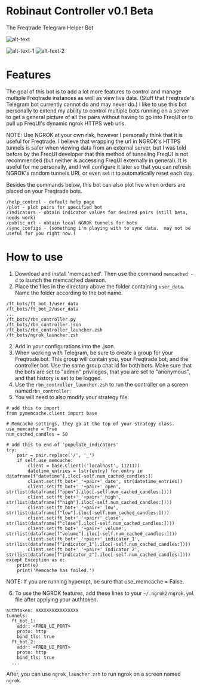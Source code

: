 # Robinaut Controller v0.1 Beta
The Freqtrade Telegram Helper Bot

![alt-text](https://i.imgur.com/s88cypn.png)

![alt-text-1](https://i.imgur.com/iEmtc83.png) ![alt-text-2](https://i.imgur.com/8Rs99NX.png)

# Features
The goal of this bot is to add a lot more features to control and manage multiple Freqtrade instances as well as view live data.  (Stuff that Freqtrade's Telegram bot currently cannot do and may never do.)  I like to use this bot personally to extend my ability to control multiple bots running on a server to get a general picture of all the pairs without having to go into FreqUI or to pull up FreqUI's dynamic ngrok HTTPS web urls.

NOTE: Use NGROK at your own risk, however I personally think that it is useful for Freqtrade.  I believe that wrapping the url in NGROK's HTTPS tunnels is safer when viewing data from an external server, but I was told before by the FreqUI developer that this method of tunneling FreqUI is not recommended (but neither is accessing FreqUI externally in general).  It is useful for me personally, and I will configure it later so that you can refresh NGROK's random tunnels URL or even set it to automatically reset each day. 

Besides the commands below, this bot can also plot live when orders are placed on your Freqtrade bots.
```
/help_control - default help page
/plot - plot pairs for specified bot
/indicators - obtain indicator values for desired pairs (still beta, needs work)
/public_url - obtain local NGROK tunnels for bots
/sync_configs - (something i'm playing with to sync data.  may not be useful for you right now.)
```
# How to use
1.  Download and install 'memcached'.  Then use the command `memcached -d` to launch the memcached daemon.
1.  Place the files in the directory above the folder containing `user_data`.  Name the folder according to the bot name.
```
/ft_bots/ft_bot_1/user_data
/ft_bots/ft_bot_2/user_data
...
/ft_bots/rbn_controller.py
/ft_bots/rbn_controller.json
/ft_bots/rbn_controller_launcher.zsh
/ft_bots/ngrok_launcher.zsh
```
2. Add in your configurations into the .json.
3. When working with Telegram, be sure to create a group for your Freqtrade bot.  This group will contain you, your Freqtrade bot, and the controller bot.  Use the same group chat id for both bots.  Make sure that the bots are set to "admin" privileges, that you are set to "anonymous", and that history is set to be logged.
4.  Use the `rbn_controller_launcher.zsh` to run the controller on a screen named`rbn_controller`.
5.  You will need to also modify your strategy file.
```
# add this to import
from pymemcache.client import base

# Memcache settings, they go at the top of your strategy class.
use_memcache = True
num_cached_candles = 50

# add this to end of 'populate_indicators'
try:
    pair = pair.replace('/', '_')
    if self.use_memcache:
        client = base.Client(('localhost', 11211))
        datetime_entries = [str(entry) for entry in dataframe[f"datetime"].iloc[-self.num_cached_candles:]]
        client.set(ft_bot+'_'+pair+'_date', str(datetime_entries))
        client.set(ft_bot+'_'+pair+'_open', str(list(dataframe[f"open"].iloc[-self.num_cached_candles:])))
        client.set(ft_bot+'_'+pair+'_high', str(list(dataframe[f"high"].iloc[-self.num_cached_candles:])))
        client.set(ft_bot+'_'+pair+'_low',  str(list(dataframe[f"low"].iloc[-self.num_cached_candles:])))
        client.set(ft_bot+'_'+pair+'_close', str(list(dataframe[f"close"].iloc[-self.num_cached_candles:])))
        client.set(ft_bot+'_'+pair+'_volume', str(list(dataframe[f"volume"].iloc[-self.num_cached_candles:])))
        client.set(ft_bot+'_'+pair+'_indicator_1', str(list(dataframe[f"indicator_1"].iloc[-self.num_cached_candles:])))
        client.set(ft_bot+'_'+pair+'_indicator_2', str(list(dataframe[f"indicator_2"].iloc[-self.num_cached_candles:])))
except Exception as e:
    print(e)
    print('Memcache has failed.')
```
NOTE: If you are running hyperopt, be sure that use_memcache = False.

6.  To use the NGROK features, add these lines to your `~/.ngrok2/ngrok.yml` file after applying your authtoken.
```
authtoken: XXXXXXXXXXXXXXXX
tunnels:
  ft_bot_1:
    addr: <FREQ_UI_PORT>
    proto: http
    bind_tls: true
  ft_bot_2:
    addr: <FREQ_UI_PORT>
    proto: http
    bind_tls: true
  ...
```
After, you can use `ngrok_launcher.zsh` to run ngrok on a screen named `ngrok`.
